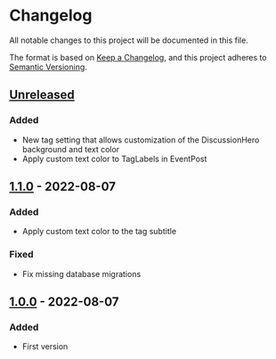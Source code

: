 # Changelog
All notable changes to this project will be documented in this file.

The format is based on [Keep a Changelog](https://keepachangelog.com/en/1.0.0/),
and this project adheres to [Semantic Versioning](https://semver.org/spec/v2.0.0.html).

## [Unreleased]
### Added
- New tag setting that allows customization of the DiscussionHero background and text color
- Apply custom text color to TagLabels in EventPost

## [1.1.0] - 2022-08-07
### Added
- Apply custom text color to the tag subtitle

### Fixed
- Fix missing database migrations

## [1.0.0] - 2022-08-07
### Added
- First version

[Unreleased]: https://github.com/3DDario/flarum-ext-tag-color-swiss-army-knife/compare/v1.0.0...HEAD
[1.0.0]: https://github.com/3DDario/flarum-ext-tag-color-swiss-army-knife/releases/tag/v1.0.0
[1.1.0]: https://github.com/3DDario/flarum-ext-tag-color-swiss-army-knife/releases/tag/v1.1.0